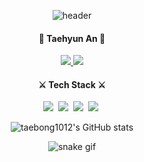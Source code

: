 <div align="center">
  
  ![header](https://capsule-render.vercel.app/api?type=waving&color=F4A141&height=200&section=header&text=Hi,%20there&fontSize=60&animation=fadeIn&fontAlignY=38&desc=I'm%20taehyun&descAlignY=53&descAlign=56)
  
  <!--  내 사이트들  -->
  <p align="center">
    <h4>🌊 Taehyun An 🌊</h4>
      <a href="https://velog.io/@taebong1012" target="_blank">
        <img src="https://img.shields.io/badge/Velog-20C997?style=flat-square&logo=Velog&logoColor=white"/>
      </a>
      <a href="https://www.instagram.com/taebong10.12/" target="_blank">
       <img src="https://img.shields.io/badge/Instagram-FE1E82?style=flat-square&logo=Instagram&logoColor=white"/>
      </a>
  </p>
  
  <!--  기술스택  -->
  <p align="center">
    <h4>⚔️ Tech Stack ⚔️</h4>
    <img src="https://img.shields.io/badge/Javascript-F7DF1E?style=flat-square&logo=Javascript&logoColor=white"/>&nbsp 
    <img src="https://img.shields.io/badge/React-61DAFB?style=flat-square&logo=React&logoColor=white"/>&nbsp
    <img src="https://img.shields.io/badge/StyledComponents-DB7093?style=flat-square&logo=styled-components&logoColor=white"/>&nbsp
    <img src="https://img.shields.io/badge/Java-007396?style=flat-square&logo=Java&logoColor=white"/>&nbsp
<!--     <img src="https://img.shields.io/badge/Redux-764ABC?style=flat-square&logo=Redux&logoColor=white"/>&nbsp -->
  </p>
  
  ![taebong1012's GitHub stats](https://github-readme-stats.vercel.app/api?username=taebong1012&hide=contribs&theme=flag-india)
  
  ![snake gif](https://github.com/taebong1012/taebong1012/blob/output/github-contribution-grid-snake.svg)
  
</div>

